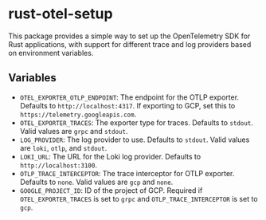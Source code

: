 # rust-otel-setup
This package provides a simple way to set up the OpenTelemetry SDK for Rust applications, with support for different trace and log providers based on environment variables.


Variables
---------
- `OTEL_EXPORTER_OTLP_ENDPOINT`: The endpoint for the OTLP exporter. Defaults to `http://localhost:4317`. If exporting to GCP, set this to `https://telemetry.googleapis.com`.
- `OTEL_EXPORTER_TRACES`: The exporter type for traces. Defaults to `stdout`. Valid values are `grpc` and `stdout`.
- `LOG_PROVIDER`: The log provider to use. Defaults to `stdout`. Valid values are `loki`, `otlp`, and `stdout`.
- `LOKI_URL`: The URL for the Loki log provider. Defaults to `http://localhost:3100`.
- `OTLP_TRACE_INTERCEPTOR`: The trace interceptor for OTLP exporter. Defaults to `none`. Valid values are `gcp` and `none`.
- `GOOGLE_PROJECT_ID`: ID of the project of GCP. Required if `OTEL_EXPORTER_TRACES` is set to `grpc` and `OTLP_TRACE_INTERCEPTOR` is set to `gcp`.
